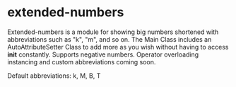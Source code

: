 # extended-numbers
Extended-numbers is a module for showing big numbers shortened with abbreviations such as "k", "m", and so on. The Main Class includes an AutoAttributeSetter Class to add more as you wish without having to access __init__ constantly.  Supports negative numbers. Operator overloading instancing and custom abbreviations coming soon.  

Default abbreviations: k, M, B, T

